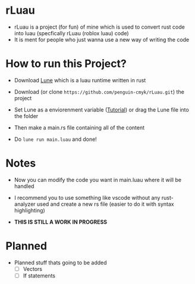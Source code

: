 # rLuau
- rLuau is a project (for fun) of mine which is used to convert rust code into luau (specfically rLuau (roblox luau) code)
- It is ment for people who just wanna use a new way of writing the code
# How to run this Project?
- Download [Lune](https://github.com/lune-org/lune) which is a luau runtime written in rust
- Download (or clone `https://github.com/penguin-cmyk/rLuau.git`) the project

- Set Lune as a enviorenment variable ([Tutorial](https://www.youtube.com/watch?v=Z2k7ZBMZT3Y)) or drag the Lune file into the folder
- Then make a main.rs file containing all of the content 
- Do `lune run main.luau` and done!

# Notes
- Now you can modify the code you want in main.luau where it will be handled
- I recommend you to use something like vscode without any rust-analyzer used and create a new rs file (easier to do it with syntax highlighting)

- **THIS IS STILL A WORK IN PROGRESS**

# Planned
- Planned stuff thats going to be added
  - [ ] Vectors
  - [ ] If statements    
